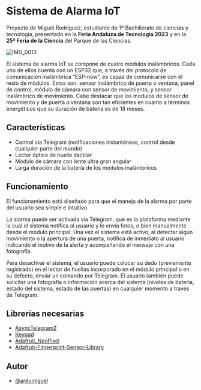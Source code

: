 # Sistema de Alarma IoT


Proyecto de Miguel Rodríguez, estudiante de 1º Bachillerato de ciencias y tecnología, presentado en la **Feria Andaluza de Tecnología 2023** y en la **25ª Feria de la Ciencia** del Parque de las Ciencias.

![IMG_0013](https://github.com/ardumiguel/sistemadealarmaiot/assets/133792399/6366e4f0-d242-4616-a612-eaad69f976a9)

El sistema de alarma IoT se compone de cuatro módulos inalámbricos. Cada uno de ellos cuenta con un ESP32 que, a través del protocolo de comunicación inalámbrica “ESP-now”, es capaz de comunicarse con el resto de módulos. Estos son: sensor inalámbrico de puerta o ventana, panel de control, módulo de cámara con sensor de movimiento, y sensor inalámbrico de movimiento. Cabe destacar que los modulos de sensor de movimiento y de puerta o ventana son tan eficientes en cuanto a términos energéticos que su duración de batería es de 18 meses.


## Características

- Control vía Telegram (notificaciones instantáneas, control desde cualquier parte del mundo)
- Lector óptico de huella dactilar
- Módulo de cámara con lente ultra gran angular
- Larga duración de la bateria de los módulos inalámbricos


## Funcionamiento
El funcionamiento está diseñado para que el manejo de la alarma por parte del usuario sea simple e intuitivo.

La alarma puede ser activada vía Telegram, que es la plataforma mediante la cual el sistema notifica al usuario y le envía fotos, o bien manualmente desde el módulo principal. Una vez el sistema está activo, al detectar algún movimiento o la apertura de una puerta, notifica de inmediato al usuario indicando el motivo de la alerta y acompañando el mensaje con una fotografía. 

Para desactivar el sistema, el usuario puede colocar su dedo (previamente registrado) en el lector de huellas incorporado en el módulo principal o en su defecto, enviar un comando por Telegram. El usuario también puede solicitar una fotografía o información acerca del sistema (niveles de batería, estado del sistema, estado de las puertas) en cualquier momento a través de Telegram.
## Librerías necesarias

- [AsyncTelegram2](https://github.com/cotestatnt/AsyncTelegram2)
- [Keypad](https://github.com/Chris--A/Keypad)
- [Adafruit_NeoPixel](https://github.com/adafruit/Adafruit_NeoPixel)
- [Adafruit-Fingerprint-Sensor-Library](https://github.com/adafruit/Adafruit-Fingerprint-Sensor-Library)


## Autor

- [@ardumiguel](https://github.com/ardumiguel)


